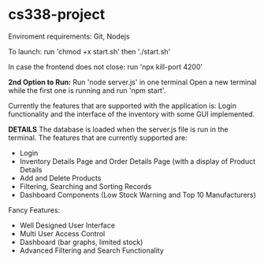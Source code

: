 # cs338-project

Enviroment requirements:
Git, Nodejs

To launch: run 'chmod +x start.sh' then './start.sh'

In case the frontend does not close: run 'npx kill-port 4200'


**2nd Option to Run:**
Run 'node server.js' in one terminal
Open a new terminal while the first one is running and run 'npm start'.

Currently the features that are supported with the application is:
Login functionality and the interface of the inventory with some GUI implemented.

**DETAILS**
The database is loaded when the server.js file is run in the terminal. 
The features that are currently supported are:
- Login
- Inventory Details Page and Order Details Page (with a display of Product Details
- Add and Delete Products
- Filtering, Searching and Sorting Records
- Dashboard Components (Low Stock Warning and Top 10 Manufacturers)

Fancy Features:
- Well Designed User Interface
- Multi User Access Control
- Dashboard (bar graphs, limited stock)
- Advanced Filtering and Search Functionality
